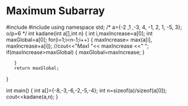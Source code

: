 # Maximum Subarray
#include<iostream>
#include<algorithm>
using namespace std;
/*
    a={-2 ,1 ,-3, 4, -1, 2, 1, -5, 3};
    o/p=6
    */
   int kadane(int a[],int n)
   {
       int i,maxIncrease=a[0];
       int maxGlobal=a[0];
       for(i=1;i<n-1;i++)
       {
           maxIncrease=  max(a[i], maxIncrease+a[i]);
           //cout<<"MaxI "<< maxIncrease <<" ";
           if(maxIncrease>maxGlobal)
           {
               maxGlobal=maxIncrease;
           }

       }
       return maxGlobal;

   }

int main()
{
    int a[]={-8,-3,-6,-2,-5,-4};
    int n=sizeof(a)/sizeof(a[0]);
    cout<<kadane(a,n);
}
